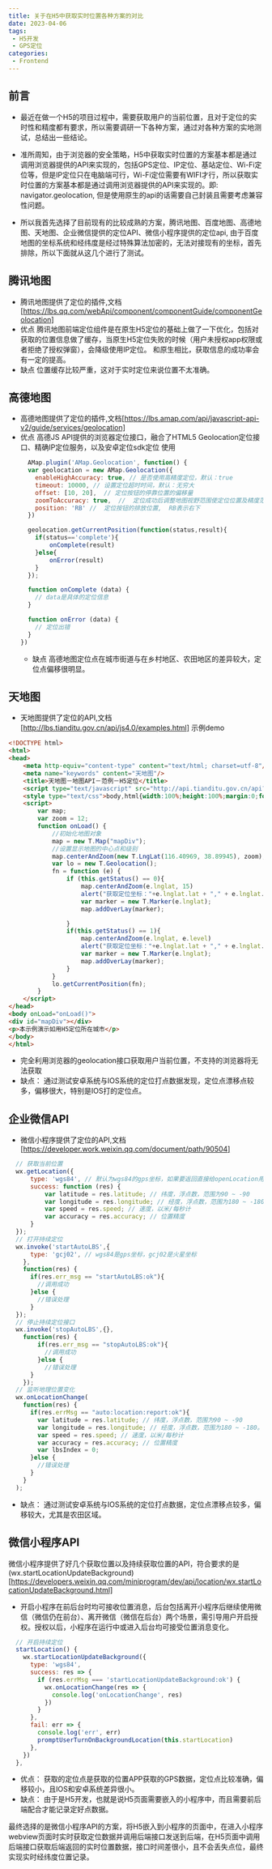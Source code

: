 ```yaml
---
title: 关于在H5中获取实时位置各种方案的对比
date: 2023-04-06
tags:
 - H5开发
 - GPS定位
categories:
 - Frontend
---
```


## 前言

+ 最近在做一个H5的项目过程中，需要获取用户的当前位置，且对于定位的实时性和精度都有要求，所以需要调研一下各种方案，通过对各种方案的实地测试，总结出一些结论。

+ 准所周知，由于浏览器的安全策略，H5中获取实时位置的方案基本都是通过调用浏览器提供的API来实现的，包括GPS定位、IP定位、基站定位、Wi-Fi定位等，但是IP定位只在电脑端可行，Wi-Fi定位需要有WIFI才行，所以获取实时位置的方案基本都是通过调用浏览器提供的API来实现的。即: navigator.geolocation, 但是使用原生的api的话需要自己封装且需要考虑兼容性问题。

+ 所以我首先选择了目前现有的比较成熟的方案，腾讯地图、百度地图、高德地图、天地图、企业微信提供的定位API、微信小程序提供的定位api, 由于百度地图的坐标系统和经纬度是经过特殊算法加密的，无法对接现有的坐标，首先排除，所以下面就从这几个进行了测试。

## 腾讯地图
+ 腾讯地图提供了定位的插件,文档[https://lbs.qq.com/webApi/component/componentGuide/componentGeolocation]
+ 优点
  腾讯地图前端定位组件是在原生H5定位的基础上做了一下优化，包括对获取的位置信息做了缓存，当原生H5定位失败的时候（用户未授权app权限或者拒绝了授权弹窗），会降级使用IP定位。
  和原生相比，获取信息的成功率会有一定的提高。
+ 缺点
  位置缓存比较严重，这对于实时定位来说位置不太准确。

## 高德地图
+ 高德地图提供了定位的插件,文档[https://lbs.amap.com/api/javascript-api-v2/guide/services/geolocation]
+ 优点
  高德JS API提供的浏览器定位接口，融合了HTML5 Geolocation定位接口、精确IP定位服务，以及安卓定位sdk定位
  使用
  ```js
    AMap.plugin('AMap.Geolocation', function() {
    var geolocation = new AMap.Geolocation({
      enableHighAccuracy: true, // 是否使用高精度定位，默认：true
      timeout: 10000, // 设置定位超时时间，默认：无穷大
      offset: [10, 20],  // 定位按钮的停靠位置的偏移量
      zoomToAccuracy: true,  //  定位成功后调整地图视野范围使定位位置及精度范围视野内可见，默认：false
      position: 'RB' //  定位按钮的排放位置,  RB表示右下
    })

    geolocation.getCurrentPosition(function(status,result){
      if(status=='complete'){
          onComplete(result)
      }else{
          onError(result)
      }
    });

    function onComplete (data) {
      // data是具体的定位信息
    }

    function onError (data) {
      // 定位出错
    }
  })
  ```
  + 缺点
    高德地图定位点在城市街道与在乡村地区、农田地区的差异较大，定位点偏移很明显。

## 天地图
  + 天地图提供了定位的API,文档[http://lbs.tianditu.gov.cn/api/js4.0/examples.html]
  示例demo
  ```html
  <!DOCTYPE html>
  <html>
  <head>
      <meta http-equiv="content-type" content="text/html; charset=utf-8"/>
      <meta name="keywords" content="天地图"/>
      <title>天地图－地图API－范例－H5定位</title>
      <script type="text/javascript" src="http://api.tianditu.gov.cn/api?v=4.0&tk=您的密钥"></script>
      <style type="text/css">body,html{width:100%;height:100%;margin:0;font-family:"Microsoft YaHei"}#mapDiv{width:100%;height:400px}input,b,p{margin-left:5px;font-size:14px}</style>
      <script>
          var map;
          var zoom = 12;
          function onLoad() {
              //初始化地图对象
              map = new T.Map("mapDiv");
              //设置显示地图的中心点和级别
              map.centerAndZoom(new T.LngLat(116.40969, 38.89945), zoom);
              var lo = new T.Geolocation();
              fn = function (e) {
                  if (this.getStatus() == 0){
                      map.centerAndZoom(e.lnglat, 15)
                      alert("获取定位坐标："+e.lnglat.lat + "," + e.lnglat.lng)
                      var marker = new T.Marker(e.lnglat);
                      map.addOverLay(marker);

                  }
                  if(this.getStatus() == 1){
                      map.centerAndZoom(e.lnglat, e.level)
                      alert("获取定位坐标："+e.lnglat.lat + "," + e.lnglat.lng)
                      var marker = new T.Marker(e.lnglat);
                      map.addOverLay(marker);
                  }
              }
              lo.getCurrentPosition(fn);
          }
      </script>
  </head>
  <body onLoad="onLoad()">
  <div id="mapDiv"></div>
  <p>本示例演示如用H5定位所在城市</p>
  </body>
  </html>
  ```
  + 完全利用浏览器的geolocation接口获取用户当前位置，不支持的浏览器将无法获取
  + 缺点： 通过测试安卓系统与IOS系统的定位打点数据发现，定位点漂移点较多，偏移很大，特别是IOS打的定位点。

## 企业微信API
+ 微信小程序提供了定位的API,文档[https://developer.work.weixin.qq.com/document/path/90504]

```js
  // 获取当前位置
  wx.getLocation({
      type: 'wgs84', // 默认为wgs84的gps坐标，如果要返回直接给openLocation用的火星坐标，可传入'gcj02'
      success: function (res) {
          var latitude = res.latitude; // 纬度，浮点数，范围为90 ~ -90
          var longitude = res.longitude; // 经度，浮点数，范围为180 ~ -180。
          var speed = res.speed; // 速度，以米/每秒计
          var accuracy = res.accuracy; // 位置精度
      }
  });
  // 打开持续定位
  wx.invoke('startAutoLBS',{
      type: 'gcj02', // wgs84是gps坐标，gcj02是火星坐标
    },
    function(res) {
      if(res.err_msg == "startAutoLBS:ok"){
        //调用成功
      }else {
        //错误处理
      }
  });
  // 停止持续定位接口
  wx.invoke('stopAutoLBS',{},
    function(res) {
        if(res.err_msg == "stopAutoLBS:ok"){
          //调用成功
        }else {
          //错误处理
      }
    });
  // 监听地理位置变化
  wx.onLocationChange( 
    function(res) {
      if(res.errMsg == "auto:location:report:ok"){
        var latitude = res.latitude; // 纬度，浮点数，范围为90 ~ -90
        var longitude = res.longitude; // 经度，浮点数，范围为180 ~ -180。
        var speed = res.speed; // 速度，以米/每秒计
        var accuracy = res.accuracy; // 位置精度
        var lbsIndex = 0;
      }else {
        //错误处理
      }
    }
  );
```
+ 缺点： 通过测试安卓系统与IOS系统的定位打点数据，定位点漂移点较多，偏移较大，尤其是农田区域。

## 微信小程序API
微信小程序提供了好几个获取位置以及持续获取位置的API，符合要求的是(wx.startLocationUpdateBackground)[https://developers.weixin.qq.com/miniprogram/dev/api/location/wx.startLocationUpdateBackground.html]

+ 开启小程序在前后台时均可接收位置消息，后台包括离开小程序后继续使用微信（微信仍在前台）、离开微信（微信在后台）两个场景，需引导用户开启授权。授权以后，小程序在运行中或进入后台均可接受位置消息变化。
```js
  // 开启持续定位
  startLocation() {
    wx.startLocationUpdateBackground({
      type: 'wgs84',
      success: res => {
        if (res.errMsg === 'startLocationUpdateBackground:ok') {
          wx.onLocationChange(res => {
            console.log('onLocationChange', res)
          })
        }
      },
      fail: err => {
        console.log('err', err)
        promptUserTurnOnBackgroundLocation(this.startLocation)
      },
    })
  },
```
+ 优点： 获取的定位点是获取的位置APP获取的GPS数据，定位点比较准确，偏移较小，且IOS和安卓系统差异很小。
+ 缺点： 由于是H5开发，也就是说H5页面需要嵌入的小程序中，而且需要前后端配合才能记录定好点数据。

最终选择的是微信小程序API的方案，将H5嵌入到小程序的页面中，在进入小程序webview页面时实时获取定位数据并调用后端接口发送到后端，在H5页面中调用后端接口获取后端返回的实时位置数据，接口时间差很小，且不会丢失点位，最终实现实时经纬度位置记录。
